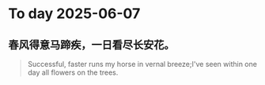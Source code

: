 
# To day 2025-06-07


## 春风得意马蹄疾，一日看尽长安花。
> Successful, faster runs my horse in vernal breeze;I've seen within one day all flowers on the trees.

    
